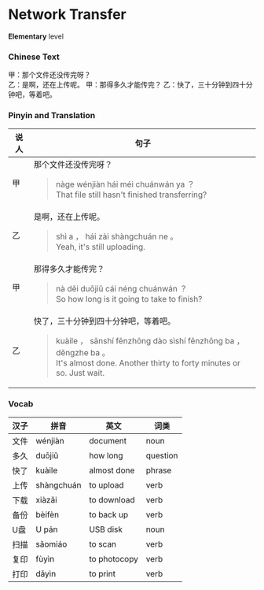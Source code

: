 # Network Transfer
**Elementary** level
### Chinese Text
甲：那个文件还没传完呀？<br />乙：是啊，还在上传呢。
甲：那得多久才能传完？
乙：快了，三十分钟到四十分钟吧，等着吧。

### Pinyin and Translation
|说人|句子|
|----|----|
|甲|那个文件还没传完呀？<blockquote>nàge wénjiàn hái méi chuánwán ya ？<br />That file still hasn't finished transferring?</blockquote>|
|乙|是啊，还在上传呢。<blockquote>shì a ， hái zài shàngchuán ne 。<br />Yeah, it's still uploading.</blockquote>|
|甲|那得多久才能传完？<blockquote>nà děi duōjiǔ cái néng chuánwán ？<br />So how long is it going to take to finish?</blockquote>|
|乙|快了，三十分钟到四十分钟吧，等着吧。<blockquote>kuàile ， sānshí fēnzhōng dào sìshí fēnzhōng ba ， děngzhe ba 。<br />It's almost done. Another thirty to forty minutes or so. Just wait.</blockquote>|
### Vocab
|汉子|拼音|英文|词类|
|----|----|----|----|
|文件|wénjiàn|document|noun|
|多久|duōjiǔ|how long|question|
|快了|kuàile|almost done|phrase|
|上传|shàngchuán|to upload|verb|
|下载|xiàzǎi|to download|verb|
|备份|bèifèn|to back up|verb|
|U盘|U pán|USB disk|noun|
|扫描|sǎomiáo|to scan|verb|
|复印|fùyìn|to photocopy|verb|
|打印|dǎyìn|to print|verb|
